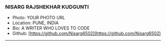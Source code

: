 ### NISARG RAJSHEKHAR KUDGUNTI
- Photo: YOUR PHOTO URL
- Location: PUNE, INDIA
- Bio: A WRITER WHO LOVES TO CODE
- Github: [https://github.com/Nisarg6502](https://github.com/Nisarg6502)
***
